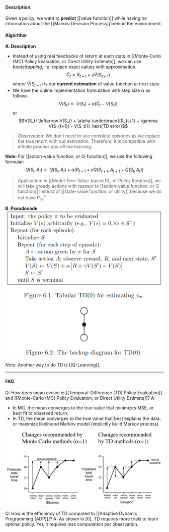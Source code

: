 #### Description
Given a policy, we want to **predict** [[value function]] while having no information about the [[Markov Decision Process]] behind the environment.

#### Algorithm
**A. Description**
- Instead of using real feedbacks of return at each state in [[Monte-Carlo (MC) Policy Evaluation, or Direct Utility Estimate]], we can use *bootstrapping*, i.e. replace exact values with approximation.
	$$\tilde{G}_t = R_{t+1} + \gamma \tilde{V}(S_{t+1})$$
	where $\tilde{V}(S_{t+1})$ is our **current estimation** of value function at next state.
- We have the online implementation formulation with step size $\alpha$ as follows
	$$V(S_t) \leftarrow V(S_t) + \alpha( \tilde{G}_t - V(S_t) )$$
	or
	$$V(S_t) \leftarrow V(S_t) + \alpha \underbrace{(R_{t+1} + \gamma V(S_{t+1}) - V(S_t))}_\text{TD error}$$

> Observation: We don't need to see complete episodes as we replace the true return with our estimation. Therefore, it is compatible with infinite process and offline learning.

**Note**: For [[action-value function, or Q-function]], we use the following formular:
$$Q(S_t, A_t) \leftarrow Q(S_t, A_t) + \alpha(R_{t+1} + \gamma Q(S_{t+1}, A_{t+1} - Q(S_t, A_t))$$

> Application: In [[Model-Free Value-based RL, or Policy Iteration]], we will take greedy actions with respect to [[action-value function, or Q-function]] instead of [[state-value function, or utility]] because we do not have $P^a_{ss^\prime}$.

**B. Pseudocode**
![380](../resources/TDPrediction.png)

*Note*: Another way to do TD is [[Q-Learning]].



---
#### FAQ

Q: How does mean evolve in [[Temporal-Difference (TD) Policy Evaluation]] and [[Monte-Carlo (MC) Policy Evaluation, or Direct Utility Estimate]]?
A:
- In MC, the mean converges to the true value that minimizes MSE, or best fit to observed return.
- In TD, the mean converges to the true value that best explains the data, or maximize likelihood Markov model (implicitly build Markov process).

![350](../resources/MeanEvolvementMCTDPrediction.png)

Q: How is the efficiency of TD compared to [[Adaptive Dynamic Programming (ADP)]]?
A: As shown in [0], TD requires more trials to learn optimal policy. Yet, it requires less computation per observation.